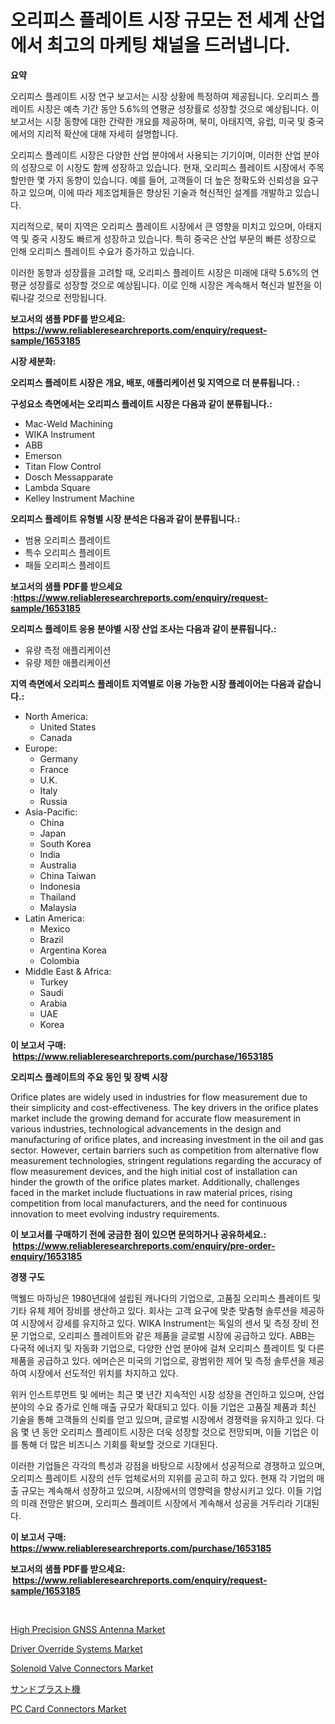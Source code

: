 <p><h1>오리피스 플레이트 시장 규모는 전 세계 산업에서 최고의 마케팅 채널을 드러냅니다.</h1></p><p><strong>요약</strong></p>
<p><p>오리피스 플레이트 시장 연구 보고서는 시장 상황에 특정하여 제공됩니다. 오리피스 플레이트 시장은 예측 기간 동안 5.6%의 연평균 성장률로 성장할 것으로 예상됩니다. 이 보고서는 시장 동향에 대한 간략한 개요를 제공하며, 북미, 아태지역, 유럽, 미국 및 중국에서의 지리적 확산에 대해 자세히 설명합니다.</p><p>오리피스 플레이트 시장은 다양한 산업 분야에서 사용되는 기기이며, 이러한 산업 분야의 성장으로 이 시장도 함께 성장하고 있습니다. 현재, 오리피스 플레이트 시장에서 주목할만한 몇 가지 동향이 있습니다. 예를 들어, 고객들이 더 높은 정확도와 신뢰성을 요구하고 있으며, 이에 따라 제조업체들은 향상된 기술과 혁신적인 설계를 개발하고 있습니다.</p><p>지리적으로, 북미 지역은 오리피스 플레이트 시장에서 큰 영향을 미치고 있으며, 아태지역 및 중국 시장도 빠르게 성장하고 있습니다. 특히 중국은 산업 부문의 빠른 성장으로 인해 오리피스 플레이트 수요가 증가하고 있습니다.</p><p>이러한 동향과 성장률을 고려할 때, 오리피스 플레이트 시장은 미래에 대략 5.6%의 연평균 성장률로 성장할 것으로 예상됩니다. 이로 인해 시장은 계속해서 혁신과 발전을 이뤄나갈 것으로 전망됩니다.</p></p>
<p><strong>보고서의 샘플 PDF를 받으세요: &nbsp;<a href="https://www.reliableresearchreports.com/enquiry/request-sample/1653185">https://www.reliableresearchreports.com/enquiry/request-sample/1653185</a></strong></p>
<p><strong>시장 세분화:</strong></p>
<p><strong> 오리피스 플레이트 시장은 개요, 배포, 애플리케이션 및 지역으로 더 분류됩니다. :</strong></p>
<p><strong>구성요소 측면에서는 오리피스 플레이트 시장은 다음과 같이 분류됩니다.:</strong></p>
<p><ul><li>Mac-Weld Machining</li><li>WIKA Instrument</li><li>ABB</li><li>Emerson</li><li>Titan Flow Control</li><li>Dosch Messapparate</li><li>Lambda Square</li><li>Kelley Instrument Machine</li></ul></p>
<p><strong> 오리피스 플레이트 유형별 시장 분석은 다음과 같이 분류됩니다.:</strong></p>
<p><ul><li>범용 오리피스 플레이트</li><li>특수 오리피스 플레이트</li><li>패들 오리피스 플레이트</li></ul></p>
<p><strong>보고서의 샘플 PDF를 받으세요 :<a href="https://www.reliableresearchreports.com/enquiry/request-sample/1653185">https://www.reliableresearchreports.com/enquiry/request-sample/1653185</a></strong></p>
<p><strong> 오리피스 플레이트 응용 분야별 시장 산업 조사는 다음과 같이 분류됩니다.:</strong></p>
<p><ul><li>유량 측정 애플리케이션</li><li>유량 제한 애플리케이션</li></ul></p>
<p><strong>지역 측면에서 오리피스 플레이트 지역별로 이용 가능한 시장 플레이어는 다음과 같습니다.:</strong></p>
<p><ul>
    <li>
        North America:
        <ul>
            <li>United States</li>
            <li>Canada</li>
        </ul>
    </li>
    <li>
        Europe:
        <ul>
            <li>Germany</li>
            <li>France</li>
            <li>U.K.</li>
            <li>Italy</li>
            <li>Russia</li>
        </ul>
    </li>
    <li>
        Asia-Pacific:
        <ul>
            <li>China</li>
            <li>Japan</li>
            <li>South Korea</li>
            <li>India</li>
            <li>Australia</li>
            <li>China Taiwan</li>
            <li>Indonesia</li>
            <li>Thailand</li>
            <li>Malaysia</li>
        </ul>
    </li>
    <li>
        Latin America:
        <ul>
            <li>Mexico</li>
            <li>Brazil</li>
            <li>Argentina Korea</li>
            <li>Colombia</li>
        </ul>
    </li>
    <li>
        Middle East & Africa:
        <ul>
            <li>Turkey</li>
            <li>Saudi</li>
            <li>Arabia</li>
            <li>UAE</li>
            <li>Korea</li>
        </ul>
    </li>
    </ul></p>
<p><strong>이 보고서 구매: &nbsp;<a href="https://www.reliableresearchreports.com/purchase/1653185">https://www.reliableresearchreports.com/purchase/1653185</a></strong></p>
<p><strong>오리피스 플레이트의 주요 동인 및 장벽 시장</strong></p>
<p><p>Orifice plates are widely used in industries for flow measurement due to their simplicity and cost-effectiveness. The key drivers in the orifice plates market include the growing demand for accurate flow measurement in various industries, technological advancements in the design and manufacturing of orifice plates, and increasing investment in the oil and gas sector. However, certain barriers such as competition from alternative flow measurement technologies, stringent regulations regarding the accuracy of flow measurement devices, and the high initial cost of installation can hinder the growth of the orifice plates market. Additionally, challenges faced in the market include fluctuations in raw material prices, rising competition from local manufacturers, and the need for continuous innovation to meet evolving industry requirements.</p></p>
<p><strong>이 보고서를 구매하기 전에 궁금한 점이 있으면 문의하거나 공유하세요.: &nbsp;<a href="https://www.reliableresearchreports.com/enquiry/pre-order-enquiry/1653185">https://www.reliableresearchreports.com/enquiry/pre-order-enquiry/1653185</a></strong></p>
<p><strong>경쟁 구도</strong></p>
<p><p>맥웰드 마하닝은 1980년대에 설립된 캐나다의 기업으로, 고품질 오리피스 플레이트 및 기타 유체 제어 장비를 생산하고 있다. 회사는 고객 요구에 맞춘 맞춤형 솔루션을 제공하여 시장에서 강세를 유지하고 있다. WIKA Instrument는 독일의 센서 및 측정 장비 전문 기업으로, 오리피스 플레이트와 같은 제품을 글로벌 시장에 공급하고 있다. ABB는 다국적 에너지 및 자동화 기업으로, 다양한 산업 분야에 걸쳐 오리피스 플레이트 및 다른 제품을 공급하고 있다. 에머슨은 미국의 기업으로, 광범위한 제어 및 측정 솔루션을 제공하여 시장에서 선도적인 위치를 차지하고 있다.</p><p>위커 인스트루먼트 및 에버는 최근 몇 년간 지속적인 시장 성장을 견인하고 있으며, 산업 분야의 수요 증가로 인해 매출 규모가 확대되고 있다. 이들 기업은 고품질 제품과 최신 기술을 통해 고객들의 신뢰를 얻고 있으며, 글로벌 시장에서 경쟁력을 유지하고 있다. 다음 몇 년 동안 오리피스 플레이트 시장은 더욱 성장할 것으로 전망되며, 이들 기업은 이를 통해 더 많은 비즈니스 기회를 확보할 것으로 기대된다.</p><p>이러한 기업들은 각각의 특성과 강점을 바탕으로 시장에서 성공적으로 경쟁하고 있으며, 오리피스 플레이트 시장의 선두 업체로서의 지위를 공고히 하고 있다. 현재 각 기업의 매출 규모는 계속해서 성장하고 있으며, 시장에서의 영향력을 향상시키고 있다. 이들 기업의 미래 전망은 밝으며, 오리피스 플레이트 시장에서 계속해서 성공을 거두리라 기대된다.</p></p>
<p><strong>이 보고서 구매: &nbsp; <a href="https://www.reliableresearchreports.com/purchase/1653185">https://www.reliableresearchreports.com/purchase/1653185</a></strong></p>
<p><strong>보고서의 샘플 PDF를 받으세요: &nbsp;<a href="https://www.reliableresearchreports.com/enquiry/request-sample/1653185">https://www.reliableresearchreports.com/enquiry/request-sample/1653185</a></strong><strong></strong></p>
<p>&nbsp;</p>
<p><p><a href="https://issuu.com/reportprime-2/docs/high-precision-gnss-antenna-market-size-2030.pptx">High Precision GNSS Antenna Market</a></p><p><a href="https://issuu.com/reportprime-2/docs/driver-override-systems-market-size-2030.pptx">Driver Override Systems Market</a></p><p><a href="https://github.com/johnbach50/Market-Research-Report-List-2/blob/main/solenoid-valve-connectors-market.md">Solenoid Valve Connectors Market</a></p><p><a href="https://github.com/joaejkdzgyljvo6/Market-Research-Report-List-1/blob/main/771931511583.md">サンドブラスト機</a></p><p><a href="https://github.com/lylyparadise/Market-Research-Report-List-2/blob/main/pc-card-connectors-market.md">PC Card Connectors Market</a></p></p>